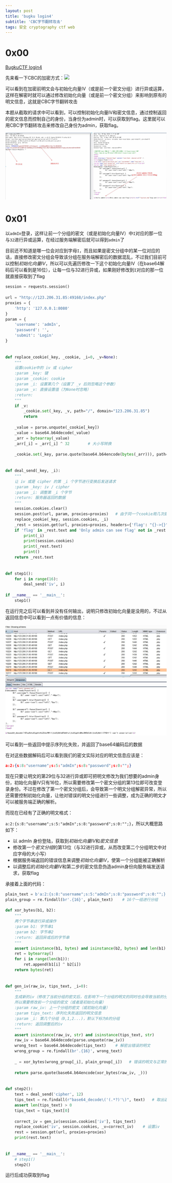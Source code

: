 ```yaml
---
layout: post
title: 'bugku login4'
subtitle: 'CBC字节翻转攻击'
tags: 安全 cryptography ctf web
---
```


# 0x00

[BugkuCTF login4](https://ctf.bugku.com/challenges#login4)

先来看一下CBC的加密方式：![](http://www.rz6.tech/images/Sat-Nov-17-23:26:35-2018_611064.jpg)

可以看到在加密前明文会与初始化向量IV（或是前一个密文分组）进行异或运算，这样在解密时就可以通过修改初始化向量（或是前一个密文分组）来影响到原有的明文信息，这就是CBC字节翻转攻击

本题从截取的请求中可以看到，可以控制初始化向量IV和密文信息，通过控制返回的密文信息而控制自己的身份，当身份为admin时，可以获取到flag。这里就可以用CBC字节翻转攻击来修改自己身份为admin，获取flag。

![](/assets/img/md/2018-12-01-132334333344.png)

# 0x01 

以`admIn`登录，这样让前一个分组的密文（或是初始化向量IV）中`I`对应的那一位与`32`进行异或运算，在经过服务端解密后就可以得到`admin`了

目前还不知道是哪一位会对应到字母`I`，而且如果是密文分组中的某一位对应的话，直接修改密文分组会导致该分组在服务端解密后的数据混乱，不过我们目前可以控制*初始化向量IV*，所以可以先遍历修改一下这个初始化向量IV（在base64解码后可以看到是16位），让每一位与32进行异或，如果刚好修改到`I`对应的那一位就直接获取到了flag

```python
session = requests.session()

url = "http://123.206.31.85:49168/index.php"
proxies = {
    'http': '127.0.0.1:8080'
}
param = {
    'username': 'admIn',
    'password': '',
    'submit': 'Login'
}


def replace_cookie(_key, _cookie, _i=0, _v=None):
    """
    设置cookie中的 iv 或 cipher
    :param _key: 键
    :param _cookie: cookie
    :param _i: 设置第几个（设置了 _v 后则忽略这个参数）
    :param _v: 直接设置值（为None时忽略）
    :return:
    """
    if _v:
        _cookie.set(_key, _v, path="/", domain="123.206.31.85")
        return

    _value = parse.unquote(_cookie[_key])
    _value = base64.b64decode(_value)
    _arr = bytearray(_value)
    _arr[_i] = _arr[_i] ^ 32        # 大小写转换

    _cookie.set(_key, parse.quote(base64.b64encode(bytes(_arr))), path="/", domain="123.206.31.85")


def deal_send(_key, _i):
    """
    让 iv 或是 cipher 的第 _i 个字节进行变换后发送请求
    :param _key: iv / cipher
    :param _i: 调整第 _i 个字节
    :return: 服务器返回的数据
    """
    session.cookies.clear()
    session.post(url, param, proxies=proxies) 	# 由于同一个cookie用几次就失效了，所以每次循环都重新登录一下
    replace_cookie(_key, session.cookies, _i)
    _rest = session.get(url, proxies=proxies, headers={'flag': "{}->{}".format(_key, _i)})  # 这个headers头用来标识一下，方便burp中查看
    if 'flag' in _rest.text and 'Only admin can see flag' not in _rest.text:                # flag
        print(_i)
        print(session.cookies)
        print(_rest.text)
        print()
    return _rest.text


def step1():
    for i in range(16):
        deal_send('iv', i)

if __name__ == '__main__':
    step1()
```

在运行完之后可以看到并没有任何输出，说明只修改初始化向量是没用的，不过从返回信息中可以看到一点有价值的信息：

![value](/assets/img/md/2018-12-09-3223637348.jpg)

可以看到一些返回中提示序列化失败，并返回了base64编码后的数据

在对这些数据解码后可以看到我们的密文实际对应的明文信息应该是：

```json
a:2:{s:8:"username";s:5:"admIn";s:8:"password";s:0:"";}
```

现在只要让明文的第29位与32进行异或即可把明文修改为我们想要的admin身份，初始化向量IV只有16位，所以需要修改第一个密文分组的第13位即可改变登录身份。不过在修改了第一个密文分组后，会导致第一个明文分组解密异常，所以还需要控制初始化向量，让他对错误的明文分组进行一些调整，成为正确的明文才可以被服务端正确的解析。

而现在已经有了正确的明文格式：

`a:2:{s:8:"username";s:5:"admIn";s:8:"password";s:0:"";}`，所以大概思路如下：

- 以 admIn 身份登陆，获取到*初始化向量IV*和*密文信息*
- 修改第一个*密文分组*的第13位（与32进行异或，从而改变第二个分组明文中对应字母的大小写）
- 根据服务端返回的错误信息来调整*初始化向量IV*，使第一个分组能被正确解析
- 以调整后的*初始化向量IV*和第二步的密文信息伪造admin身份向服务端发送请求，获取flag

承接着上面的代码：

```python
plain_text = b'a:2:{s:8:"username";s:5:"admIn";s:8:"password";s:0:"";}'
plain_group = re.findall(br'.{16}', plain_text)    # 16个一组进行分组

def xor_bytes(b1, b2):
    """
    两个字节串进行异或操作
    :param b1: 字节串1
    :param b2: 字节串2
    :return: 返回异或后的字节串
    """
    assert isinstance(b1, bytes) and isinstance(b2, bytes) and len(b1) == len(b2)
    ret = bytearray()
    for i in range(len(b1)):
        ret.append(b1[i] ^ b2[i])
    return bytes(ret)


def gen_iv(raw_iv, tips_text, _i=0):
    """
    生成新的iv（修改了当前分组的密文后，在影响下一个分组的明文的同时也会导致当前的分组解密失败，
    所以需要修改前一个分组的密文（或者是初始化向量）
    :param raw_iv: 上一个分组的密文（或初始化向量）
    :param tips_text: 序列化失败返回的明文信息
    :param _i: 第几个分组（0,1,2...)，默认下标为0的分组
    :return: 返回调整后的iv
    """
    assert isinstance(raw_iv, str) and isinstance(tips_text, str)
    raw_iv = base64.b64decode(parse.unquote(raw_iv))
    wrong_text = base64.b64decode(tips_text)    # 解密出错误的明文
    wrong_group = re.findall(br'.{16}', wrong_text)

    _ = xor_bytes(wrong_group[_i], plain_group[_i])   # 错误的明文与正常的明文进行异或

    return parse.quote(base64.b64encode(xor_bytes(raw_iv, _)))


def step2():
    text = deal_send('cipher', 12)
    tips_text = re.findall(r"base64_decode\('(.*?)'\)", text)   # 取出返回的错误明文信息
    assert len(tips_text) > 0
    tips_text = tips_text[0]

    correct_iv = gen_iv(session.cookies['iv'], tips_text)
    replace_cookie('iv', session.cookies, _v=correct_iv)    # 设置iv
    rest = session.get(url, proxies=proxies)
    print(rest.text)


if __name__ == '__main__':
    # step1()
    step2()
```

运行后成功获取到flag
